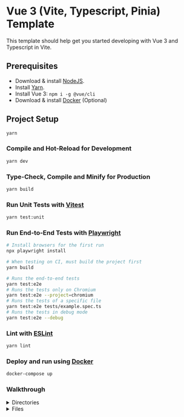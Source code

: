 # Vue 3 (Vite, Typescript, Pinia) Template

This template should help get you started developing with Vue 3 and Typescript in Vite.

[//]: # (## Recommended IDE Setup)

[//]: # ()

[//]: # ([VSCode]&#40;https://code.visualstudio.com/&#41; + [Volar]&#40;https://marketplace.visualstudio.com/items?itemName=Vue.volar&#41; &#40;and)

[//]: # (disable)

[//]: # (Vetur&#41; + [TypeScript Vue Plugin &#40;Volar&#41;]&#40;https://marketplace.visualstudio.com/items?itemName=Vue.vscode-typescript-vue-plugin&#41;.)

[//]: # ()

[//]: # (## Type Support for `.vue` Imports in TS)

[//]: # ()

[//]: # (TypeScript cannot handle type information for `.vue` imports by default, so we replace the `tsc` CLI with `vue-tsc` for)

[//]: # (type checking. In editors, we)

[//]: # (need [TypeScript Vue Plugin &#40;Volar&#41;]&#40;https://marketplace.visualstudio.com/items?itemName=Vue.vscode-typescript-vue-plugin&#41;)

[//]: # (to make the TypeScript language service aware of `.vue` types.)

[//]: # ()

[//]: # (If the standalone TypeScript plugin doesn't feel fast enough to you, Volar has also implemented)

[//]: # (a [Take Over Mode]&#40;https://github.com/johnsoncodehk/volar/discussions/471#discussioncomment-1361669&#41; that is more)

[//]: # (performant. You can enable it by the following steps:)

[//]: # ()

[//]: # (1. Disable the built-in TypeScript Extension)

[//]: # (    1&#41; Run `Extensions: Show Built-in Extensions` from VSCode's command palette)

[//]: # (    2&#41; Find `TypeScript and JavaScript Language Features`, right click and select `Disable &#40;Workspace&#41;`)

[//]: # (2. Reload the VSCode window by running `Developer: Reload Window` from the command palette.)

[//]: # ()

[//]: # (## Customize configuration)

[//]: # ()

[//]: # (See [Vite Configuration Reference]&#40;https://vitejs.dev/config/&#41;.)

## Prerequisites

- Download & install [NodeJS](https://nodejs.org).
- Install [Yarn](https://yarnpkg.com/getting-started/install).
- Install Vue 3: ```npm i -g @vue/cli```
- Download & install [Docker](https://www.docker.com/) (Optional)

## Project Setup

```sh
yarn
```

### Compile and Hot-Reload for Development

```sh
yarn dev
```

### Type-Check, Compile and Minify for Production

```sh
yarn build
```

### Run Unit Tests with [Vitest](https://vitest.dev/)

```sh
yarn test:unit
```

### Run End-to-End Tests with [Playwright](https://playwright.dev)

```sh
# Install browsers for the first run
npx playwright install

# When testing on CI, must build the project first
yarn build

# Runs the end-to-end tests
yarn test:e2e
# Runs the tests only on Chromium
yarn test:e2e --project=chromium
# Runs the tests of a specific file
yarn test:e2e tests/example.spec.ts
# Runs the tests in debug mode
yarn test:e2e --debug
```

### Lint with [ESLint](https://eslint.org/)

```sh
yarn lint
```

### Deploy and run using [Docker](https://www.docker.com/)

```sh
docker-compose up
```

### Walkthrough

<details>
    <summary>Directories</summary>

### <a href="./src">src</a>

- <a href="./src/components">components</a>
    - This folder breaks the application into small parts (components) which you can glue together in
      the <a href="./src/views">views</a> folder, e.g. The <a href="./src/components/authentication/LoginForm.vue">Login
      Form</a> is defined in
      the <a href="./src/components/authentication/LoginForm.vue">```/src/components/authentication/LoginForm.vue```</a>
      component and called in
      the <a href="./src/views/authentication/LoginView.vue">```/src/views/authentication/LoginView.vue```</a> view
      alongside the <a href="./src/components/containers/BgWhiteFlexibleContainer.vue">Container</a>. Same thing applies
      to the <a href="./src/components/book">Books</a> CRUD (Check the <a href="./src/components/book">Book components
      folder</a> and <a href="./src/views/book">Book views folder</a> for more).

- <a href="./src/views">views</a>
    - As mentioned above, the <a href="./src/views">views</a> folder is the glue that glues components together (It is
      recommended to keep the logic in either the <a href="./src/components">components</a>, <a href="./src/stores">
      stores</a> or <a href="./src/services">services</a>).

- <a href="./src/router">router</a>
    - This folder contains <a href="./src/router/index.ts">index.ts</a> which holds all the routes and anything related
      to the router (e.g. Middleware, Route guards, etc...).

- <a href="./src/stores">stores</a>
    - Since this application uses [Pinia](https://pinia.vuejs.org/) as the store it is an industry standard to keep all
      the store logic in a folder <a href="./src/stores">stores</a> directory.
    - This template only has one store, the <a href="./src/stores/auth/index.ts">auth</a> store.
    - It is possible to put all your components' logic in the store, but it is not necessary. It is recommended to only
      use the store for shared logic, in this template we only used the store to handle the JWT Token (saving the token
      to local storage and removing the token).
    - Why Pinia?
        * Since this project uses Vue 3 which comes with new features such
          as [Composition API](https://vuejs.org/guide/extras/composition-api-faq.html), it's efficient to use the same
          syntax and coding style throughout the whole project for readability and productivity reasons. This is
          where [Pinia](https://pinia.vuejs.org/) shines it uses the new Composition API by default and supports
          Typescript seamlessly and without headaches unlike Vuex that needs some complicated configurations to support
          Typescript and doesn't support Composition API.

- <a href="./src/types">types</a>
    - This folder contains global custom Typescript types and interfaces.
    - In this template we used the folder to define interfaces that group data coming from the backend, (e.g. IBook,
      IUser and IBookResp). This way we can manipulate the data coming from the backend using axios, and we benefit from
      typescript's type system + we get auto-complete from our favorite IDE.

- <a href="./src/services">services</a>
    - This folder is just a utility folder that contains custom tools that you can use throughout the whole project.
    - In this template we only used this folder to register a new [Axios instance](https://axios-http.com/docs/instance)
      using the ```create()``` method we passed it only 1 parameter ```baseURL``` which acts like a prefix URL so that
      we don't repeat ourselves each time we send a request to the backend.

### <a href="./e2e">e2e</a>

- You can use this folder to run End-to-End tests of your application using
  the [Playwright](https://playwright.dev/) framework.

</details>

<details>
    <summary>Files</summary>

- <a href="./src/App.vue">App.vue</a>
    - This file contains the [Root Component](https://vuejs.org/guide/essentials/application.html#the-root-component).
      As the official Vue.js documentation
      says: ```Every app requires a "root component" that can contain other components
      as its children.```

- <a href="./src/main.ts">main.ts</a>
    - This file is the index file of the project, we register the root component as a new application instance using
      the ```createApp("./App.vue")``` method.
    - We also create a new Pinia instance using the ```use(createPinia())``` method.
    - We register the router using the ```use("./router")``` method.
    - And lastly we tell vue that the root component has the id ```app``` hence the ```mount("#app")``` method.
    - ```NOTE: We can do more things in this file (e.g. Registering Font Awesome icons, Importing css files globally, etc...)```

</details>
